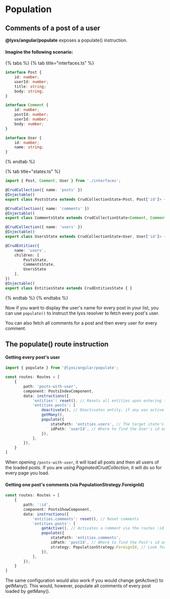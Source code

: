 # Population

## Comments of a post of a user

**@lyxs/angular/populate** exposes a populate\(\) instruction.

#### Imagine the following scenario:

{% tabs %}
{% tab title="interfaces.ts" %}
```typescript
interface Post {
    id: number;
    userId: number;
    title: string;
    body: string;
}

interface Comment {
    id: number;
    postId: number;
    userId: number;
    body: number;
}

interface User {
    id: number;
    name: string;
}
```
{% endtab %}

{% tab title="states.ts" %}
```typescript
import { Post, Comment, User } from './interfaces';

@CrudCollection({ name: 'posts' })
@Injectable()
export class PostsState extends CrudCollectionState<Post, Post['id']> { }

@CrudCollection({ name: 'comments' })
@Injectable()
export class CommentsState extends CrudCollectionState<Comment, Comment['id']> { }

@CrudCollection({ name: 'users' })
@Injectable()
export class UsersState extends CrudCollectionState<User, User['id']> { }

@CrudEntities({
    name: 'users',
    children: [
        PostsState,
        CommentsState,
        UsersState
    ],
})
@Injectable()
export class EntitiesState extends CrudEntitiesState { }
```
{% endtab %}
{% endtabs %}

Now if you want to display the user's name for every post in your list, you can use `populate()` to instruct the lyxs resolver to fetch every post's user.

You can also fetch all comments for a post and then every user for every comment.

## The populate\(\) route instruction

#### Getting every post's user

```typescript
import { populate } from '@lyxs/angular/populate';

const routes: Routes = [
    {
        path: 'posts-with-user',
        component: PostsIndexComponent,
        data: instructions({
            'entities': reset(), // Resets all entities upon entering the route
            'entities.posts': [
                deactivate(), // Deactivates entity, if any was active
                getMany(),
                populate({
                    statePath: 'entities.users', // The target state's path
                    idPath: 'userId', // Where to find the User's id on Post
                }),
            ],
        }),
    }
]
```

When opening `/posts-with-user`, it will load all posts and then all users of the loaded posts. If you are using _PaginatedCrudCollection_, it will do so for every page you load.

#### Getting one post's comments \(via PopulationStrategy.ForeignId\)

```typescript
const routes: Routes = [
    {
        path: ':id',
        component: PostsShowComponent,
        data: instructions({
            'entities.comments': reset(), // Reset comments
            'entities.posts': [
                getActive(), // Activates a comment via the routes :id param
                populate({
                    statePath: 'entities.comments',
                    idPath: 'postId', // Where to find the Post's id on Comment
                    strategy: PopulationStrategy.ForeignId, // Look for id on Comment instead of Post
                }),
            ],
        }),
    }
]
```

The same configuration would also work if you would change getActive\(\) to getMany\(\). This would, however, populate all comments of every post loaded by getMany\(\).

